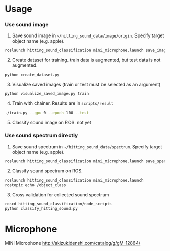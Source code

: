 Usage
=====

### Use sound image

1. Save sound image in `~/hitting_sound_data/image/origin`. Specify target object name (e.g. apple).
```bash
roslaunch hitting_sound_classification mini_microphone.launch save_image:=true target_class:=(taget object name)
```

2. Create dataset for training. train data is augmented, but test data is not augmented.
```bash
python create_dataset.py
```

3. Visualize saved images (train or test must be selected as an argument)
```bash
python visualize_saved_image.py train
```

4. Train with chainer. Results are in `scripts/result`
```bash
./train.py --gpu 0 --epoch 100 --test
```

5. Classify sound image on ROS.
not yet

### Use sound spectrum directly

1. Save sound spectrum in `~/hitting_sound_data/spectrum`. Specify target object name (e.g. apple).
```bash
roslaunch hitting_sound_classification mini_microphone.launch save_spectrum:=true target_class:=(taget object name)
```

2. Classify sound spectrum on ROS.
```bash
roslaunch hitting_sound_classification mini_microphone.launch
rostopic echo /object_class
```

3. Cross validation for collected sound spectrum
```bash
roscd hitting_sound_classification/node_scripts
python classify_hitting_sound.py
```

Microphone
==========
MINI Microphone
http://akizukidenshi.com/catalog/g/gM-12864/

